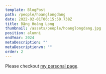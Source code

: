 ```yaml
---
template: BlogPost
path: /people/hoanglongdang
date: 2022-02-01T06:15:50.738Z
title: Đặng Hoàng Long
thumbnail: /assets/people/hoanglongdang.jpg
position: alumni
endYear: 2024
metaDescription: ""
metaDescriptionvn: ""
order: 2
---
```


Please checkout [my personal page]().
